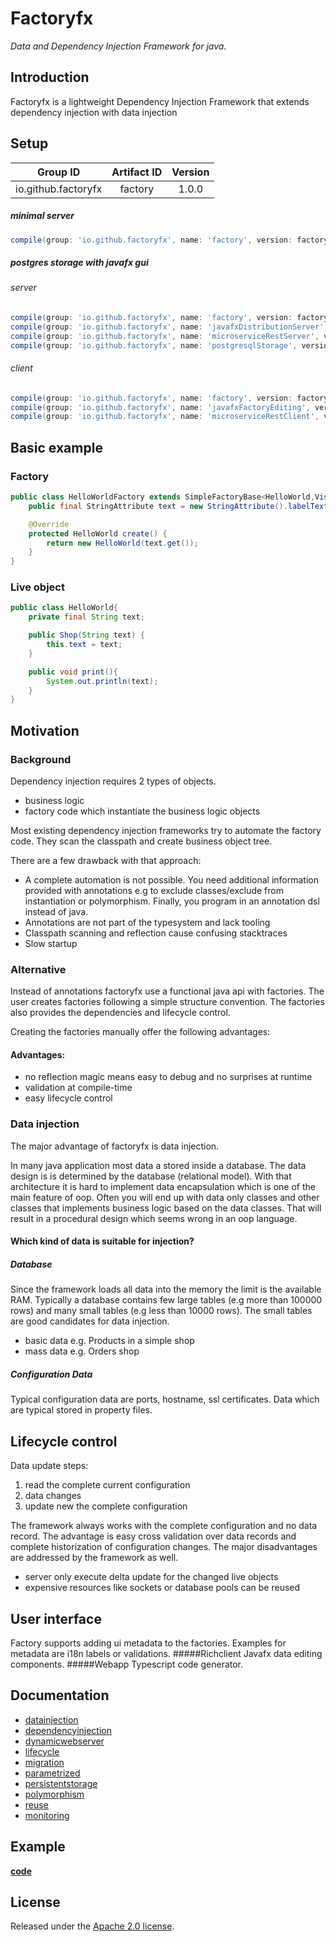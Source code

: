 # Factoryfx

*Data and Dependency Injection Framework for java.*

## Introduction

Factoryfx is a lightweight Dependency Injection Framework that extends dependency injection with data injection

## Setup

| Group ID            | Artifact ID | Version |
| :-----------------: | :---------: | :-----: |
| io.github.factoryfx | factory  | 1.0.0  |

##### minimal server
```groovy
compile(group: 'io.github.factoryfx', name: 'factory', version: factoryfxVersion)
```

##### postgres storage with javafx gui
###### server
```groovy
compile(group: 'io.github.factoryfx', name: 'factory', version: factoryfxVersion)
compile(group: 'io.github.factoryfx', name: 'javafxDistributionServer', version: factoryfxVersion)
compile(group: 'io.github.factoryfx', name: 'microserviceRestServer', version: factoryfxVersion)
compile(group: 'io.github.factoryfx', name: 'postgresqlStorage', version: factoryfxVersion)
```
###### client
```groovy
compile(group: 'io.github.factoryfx', name: 'factory', version: factoryfxVersion)
compile(group: 'io.github.factoryfx', name: 'javafxFactoryEditing', version: factoryfxVersion)
compile(group: 'io.github.factoryfx', name: 'microserviceRestClient', version: factoryfxVersion)
```

## Basic example
### Factory
```java
public class HelloWorldFactory extends SimpleFactoryBase<HelloWorld,Visitor,HelloWorldFactory> {
    public final StringAttribute text = new StringAttribute().labelText("text");

    @Override
    protected HelloWorld create() {
        return new HelloWorld(text.get());
    }
}
```
### Live object
```java
public class HelloWorld{
    private final String text;

    public Shop(String text) {
        this.text = text;
    }

    public void print(){
        System.out.println(text);
    }
}
```
## Motivation

### Background
Dependency injection requires 2 types of objects.
* business logic
* factory code which instantiate the business logic objects

Most existing dependency injection frameworks try to automate the factory code.
They scan the classpath and create business object tree.

There are a few drawback with that approach:
* A complete automation is not possible. You need additional information provided with annotations e.g to exclude classes/exclude from instantiation or polymorphism. Finally, you program in an annotation dsl instead of java.
* Annotations are not part of the typesystem and lack tooling
* Classpath scanning and reflection cause confusing stacktraces
* Slow startup

### Alternative
Instead of annotations factoryfx use a functional java api with factories. 
The user creates factories following a simple structure convention. The factories also provides the dependencies and lifecycle control.

Creating the factories manually offer the following advantages:
#### Advantages:
* no reflection magic means easy to debug and no surprises at runtime
* validation at compile-time
* easy lifecycle control


### Data injection
The major advantage of factoryfx is data injection.

In many java application most data a stored inside a database. The data design is is determined by the database (relational model).
With that architecture it is hard to implement data encapsulation which is one of the main feature of oop.
Often you will end up with data only classes and other classes that implements business logic based on the data classes. That will result in a procedural design which seems wrong in an oop language. 

#### Which kind of data is suitable for injection?
##### Database
Since the framework loads all data into the memory the limit is the available RAM.
Typically a database contains few large tables (e.g more than 100000 rows) and many small tables (e.g less than 10000 rows).
The small tables are good candidates for data injection.
* basic data e.g. Products in a simple shop
* mass data e.g. Orders shop 

##### Configuration Data
Typical configuration data are ports, hostname, ssl certificates. Data which are typical stored in property files.

## Lifecycle control
Data update steps:
1. read the complete current configuration
2. data changes
3. update new the complete configuration

The framework always works with the complete configuration and no data record.
The advantage is easy cross validation over data records and complete historization of configuration changes.
The major disadvantages are addressed by the framework as well.

* server only execute delta update for the changed live objects
* expensive resources like sockets or database pools can be reused


## User interface
Factory supports adding ui metadata to the factories. Examples for metadata are i18n labels or validations.
#####Richclient
Javafx data editing components.
#####Webapp
Typescript code generator.


## Documentation

* [datainjection](docu/src/main/java/de/factoryfx/docu/datainjection/usecase.md)
* [dependencyinjection](docu/src/main/java/de/factoryfx/docu/dependencyinjection/usecase.md)
* [dynamicwebserver](docu/src/main/java/de/factoryfx/docu/dynamicwebserver/usecase.md)
* [lifecycle](docu/src/main/java/de/factoryfx/docu/lifecycle/usecase.md)
* [migration](docu/src/main/java/de/factoryfx/docu/migration/usecase.md)
* [parametrized](docu/src/main/java/de/factoryfx/docu/parametrized/usecase.md)
* [persistentstorage](docu/src/main/java/de/factoryfx/docu/persistentstorage/usecase.md)
* [polymorphism](docu/src/main/java/de/factoryfx/docu/polymorphism/usecase.md)
* [reuse](docu/src/main/java/de/factoryfx/docu/reuse/usecase.md)
* [monitoring](docu/src/main/java/de/factoryfx/docu/monitoring/usecase.md)


## Example

[**code**](https://github.com/factoryfx/factoryfx/tree/master/example/src/main/java/de/factoryfx/example)

## License

Released under the [Apache 2.0 license](http://www.apache.org/licenses/LICENSE-2.0.html).

